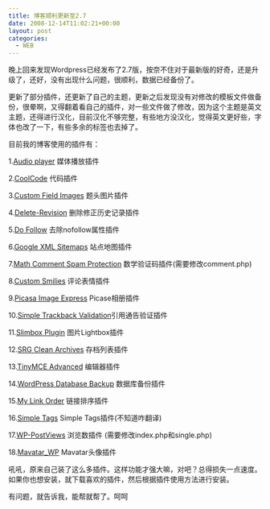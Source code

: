 ```yaml
---
title: 博客顺利更新至2.7
date: 2008-12-14T11:02:21+00:00
layout: post
categories:
  - WEB
---
```


晚上回来发现Wordpress已经发布了2.7版，按奈不住对于最新版的好奇，还是升级了，还好，没有出现什么问题，很顺利，数据已经备份了。

更新了部分插件，还更新了自己的主题，更新之后发现没有对修改的模板文件做备份，很晕啊，又得翻着看自己的插件，对一些文件做了修改，因为这个主题是英文主题，还得进行汉化，目前汉化不够完整，有些地方没汉化，觉得英文更好些，字体也改了一下，有些多余的标签也去掉了。

目前我的博客使用的插件有：

1.[Audio player](http://wpaudioplayer.com/ "访问插件主页") 媒体播放插件

2.[CoolCode](http://www.coolcode.cn/?p=26 "访问插件主页") 代码插件

3.[Custom Field Images](http://scribu.net/projects/custom-field-images "访问插件主页") 题头图片插件

4.[Delete-Revision](http://blog.gohsy.com/ "访问插件主页") 删除修正历史记录插件

5.[Do Follow](http://www.semiologic.com/software/wp-tweaks/dofollow/ "访问插件主页") 去除nofollow属性插件

6.[Google XML Sitemaps](http://www.arnebrachhold.de/redir/sitemap-home/ "访问插件主页") 站点地图插件

7.[Math Comment Spam Protection](http://sw-guide.de/wordpress/plugins/math-comment-spam-protection/ "访问插件主页") 数学验证码插件(需要修改comment.php)

8.[Custom Smilies](http://goto8848.net/projects/custom-smilies/ "访问插件主页") 评论表情插件
<!--more-->
[](http://goto8848.net/projects/custom-smilies/ "访问插件主页")9.[Picasa Image Express](http://psytoy.net/picasa-image-express "访问插件主页") Picase相册插件

10.[Simple Trackback Validation](http://sw-guide.de/wordpress/plugins/simple-trackback-validation/ "访问插件主页")引用通告验证插件

11.[Slimbox Plugin](http://www.4mj.it/slimbox-wordpress-plugin/ "访问插件主页") 图片Lightbox插件

12.[SRG Clean Archives](http://www.idunzo.com/projects/clean-archives/ "访问插件主页") 存档列表插件

13.[TinyMCE Advanced](http://www.laptoptips.ca/projects/tinymce-advanced/ "访问插件主页") 编辑器插件

14.[WordPress Database Backup](http://www.ilfilosofo.com/blog/wp-db-backup "访问插件主页") 数据库备份插件

15.[My Link Order](http://www.geekyweekly.com/mylinkorder "访问插件主页") 链接排序插件

16.[Simple Tags](http://wordpress.org/extend/plugins/simple-tags "访问插件主页") Simple Tags插件(不知道咋翻译)

17.[WP-PostViews](http://lesterchan.net/portfolio/programming/php/ "访问插件主页") 浏览数插件 (需要修改index.php和single.php)

18.[Mavatar_WP](http://mavatar.cn/ "访问插件主页") Mavatar头像插件

吼吼，原来自己装了这么多插件。这样功能才强大嘛，对吧？总得损失一点速度。如果你也想安装，就下载喜欢的插件，然后根据插件使用方法进行安装。

有问题，就告诉我，能帮就帮了。呵呵
